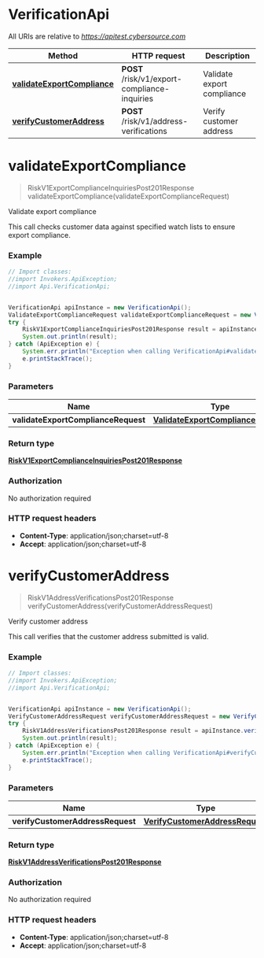 # VerificationApi

All URIs are relative to *https://apitest.cybersource.com*

Method | HTTP request | Description
------------- | ------------- | -------------
[**validateExportCompliance**](VerificationApi.md#validateExportCompliance) | **POST** /risk/v1/export-compliance-inquiries | Validate export compliance
[**verifyCustomerAddress**](VerificationApi.md#verifyCustomerAddress) | **POST** /risk/v1/address-verifications | Verify customer address


<a name="validateExportCompliance"></a>
# **validateExportCompliance**
> RiskV1ExportComplianceInquiriesPost201Response validateExportCompliance(validateExportComplianceRequest)

Validate export compliance

This call checks customer data against specified watch lists to ensure export compliance. 

### Example
```java
// Import classes:
//import Invokers.ApiException;
//import Api.VerificationApi;


VerificationApi apiInstance = new VerificationApi();
ValidateExportComplianceRequest validateExportComplianceRequest = new ValidateExportComplianceRequest(); // ValidateExportComplianceRequest | 
try {
    RiskV1ExportComplianceInquiriesPost201Response result = apiInstance.validateExportCompliance(validateExportComplianceRequest);
    System.out.println(result);
} catch (ApiException e) {
    System.err.println("Exception when calling VerificationApi#validateExportCompliance");
    e.printStackTrace();
}
```

### Parameters

Name | Type | Description  | Notes
------------- | ------------- | ------------- | -------------
 **validateExportComplianceRequest** | [**ValidateExportComplianceRequest**](ValidateExportComplianceRequest.md)|  |

### Return type

[**RiskV1ExportComplianceInquiriesPost201Response**](RiskV1ExportComplianceInquiriesPost201Response.md)

### Authorization

No authorization required

### HTTP request headers

 - **Content-Type**: application/json;charset=utf-8
 - **Accept**: application/json;charset=utf-8

<a name="verifyCustomerAddress"></a>
# **verifyCustomerAddress**
> RiskV1AddressVerificationsPost201Response verifyCustomerAddress(verifyCustomerAddressRequest)

Verify customer address

This call verifies that the customer address submitted is valid.

### Example
```java
// Import classes:
//import Invokers.ApiException;
//import Api.VerificationApi;


VerificationApi apiInstance = new VerificationApi();
VerifyCustomerAddressRequest verifyCustomerAddressRequest = new VerifyCustomerAddressRequest(); // VerifyCustomerAddressRequest | 
try {
    RiskV1AddressVerificationsPost201Response result = apiInstance.verifyCustomerAddress(verifyCustomerAddressRequest);
    System.out.println(result);
} catch (ApiException e) {
    System.err.println("Exception when calling VerificationApi#verifyCustomerAddress");
    e.printStackTrace();
}
```

### Parameters

Name | Type | Description  | Notes
------------- | ------------- | ------------- | -------------
 **verifyCustomerAddressRequest** | [**VerifyCustomerAddressRequest**](VerifyCustomerAddressRequest.md)|  |

### Return type

[**RiskV1AddressVerificationsPost201Response**](RiskV1AddressVerificationsPost201Response.md)

### Authorization

No authorization required

### HTTP request headers

 - **Content-Type**: application/json;charset=utf-8
 - **Accept**: application/json;charset=utf-8

